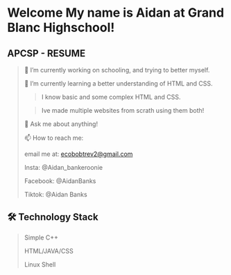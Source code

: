 # **Welcome My name is Aidan at Grand Blanc Highschool!**
## APCSP - RESUME

> 🔭 I’m currently working on schooling, and trying to better myself.
> 
> 🌱 I’m currently learning a better understanding of HTML and CSS.
>
>> I know basic and some complex HTML and CSS.
>
>> Ive made multiple websites from scrath using them both!
>
> 💬 Ask me about anything!
>
> 📫 How to reach me:
>
> email me at: ecobobtrev2@gmail.com
> 
> Insta: @Aidan_bankeroonie
> 
> Facebook: @AidanBanks
> 
> Tiktok: @Aidan Banks

       



## 🛠 Technology Stack

> Simple C++
> 
> HTML/JAVA/CSS
> 
> Linux Shell


	
